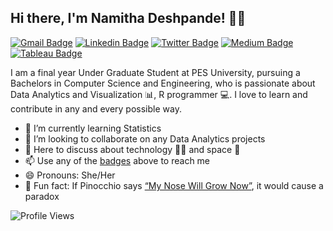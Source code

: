 ## Hi there, I'm Namitha Deshpande! :woman::wave: 

[![Gmail Badge](https://img.shields.io/badge/-namithadeshpande%40gmail.com-red?style=flat-square&logo=Gmail&logoColor=white)](mailto:namithadeshpande@gmail.com "Connect via Email")
[![Linkedin Badge](https://img.shields.io/badge/-Namitha%20Deshpande-blue?style=flat&logo=Linkedin&logoColor=white)](https://www.linkedin.com/in/namithadeshpande/ "Connect on LinkedIn")
[![Twitter Badge](https://img.shields.io/badge/-%40NamsDeshpande-blue?style=flat&logo=Twitter&logoColor=white)](https://twitter.com/NamsDeshpande "Follow on Twitter")
[![Medium Badge](https://img.shields.io/badge/-Namitha%20Deshpande-black?style=flat&logo=Medium&logoColor=white)](https://medium.com/@namithadeshpande "Read on Medium")
[![Tableau Badge](https://img.shields.io/badge/-Namitha%20Deshpande-darkblue?style=flat&logo=Tableau&logoColor=white)](https://public.tableau.com/profile/namitha.n.deshpande#!/ "Tableau Profile")

I am a final year Under Graduate Student at PES University, pursuing a Bachelors in Computer Science and Engineering, who is passionate about Data Analytics and Visualization :bar_chart:, R programmer :computer:. I love to learn and contribute in any and every possible way.

- 🌱 I’m currently learning Statistics
- 👯 I’m looking to collaborate on any Data Analytics projects 
- 💬 Here to discuss about technology :woman_technologist: and space :rocket:
- 📫 Use any of the [badges](#hi-there-) above to reach me
- 😄 Pronouns: She/Her
- 👾 Fun fact: If Pinocchio says [“My Nose Will Grow Now”](https://en.wikipedia.org/wiki/Pinocchio_paradox#:~:text=The%20Pinocchio%20paradox%20arises%20when,to%20a%20contradiction%2C%20or%20paradox.), it would cause a paradox

![Profile Views](https://komarev.com/ghpvc/?username=namithadeshpande&color=blue)
